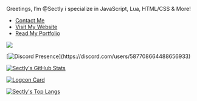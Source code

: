 Greetings, I’m @Sectly i specialize in JavaScript, Lua, HTML/CSS & More!
- [Contact Me](https://www.sectly.online/#contact)
- [Visit My Website](https://www.sectly.online/)
- [Read My Portfolio](https://www.sectly.online/#portfolio)

![](https://komarev.com/ghpvc/?username=Sectly&style=for-the-badge)

[![Discord Presence](https://lanyard-profile-readme.vercel.app/api/587708664488656933?theme=dark&bg=09131b&animated=true&hideDiscrim=false&borderRadius=20px&idleMessage=Just%20Programming...)](https://discord.com/users/587708664488656933)

[![Sectly's GitHub Stats](https://github-readme-stats.vercel.app/api?username=Sectly&theme=codeSTACKr&title_color=ffffff)](https://github.com/anuraghazra/github-readme-stats)

[![Logcon Card](https://github-readme-stats.vercel.app/api/pin/?username=Sectly&repo=logcon&theme=codeSTACKr&title_color=ffffff)](https://github.com/Sectly/logcon)

[![Sectly's Top Langs](https://github-readme-stats.vercel.app/api/top-langs/?username=Sectly&langs_count=8&theme=codeSTACKr&title_color=ffffff)](https://github.com/anuraghazra/github-readme-stats)
